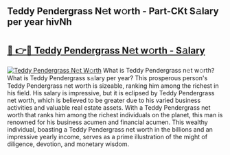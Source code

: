 ## Teddy Pendergrass N𝚎t w𝚘rth - Part-CKt S𝚊lary per year hivNh

# <h2><a href="http://gc1jyg.nevu.top/?p=Teddy+Pendergrass">🔗 👉🔴 Teddy Pendergrass N𝚎t w𝚘rth - S𝚊lary</a></h2>

[![Teddy Pendergrass N𝚎t W𝚘rth](https://i.imgur.com/Oavwk0R.jpeg)](http://gc1jyg.nevu.top/?p=Teddy+Pendergrass)
What is Teddy Pendergrass n𝚎t w𝚘rth? What is Teddy Pendergrass s𝚊lary per year?
This prosperous person's Teddy Pendergrass net worth is sizeable, ranking him among the richest in his field. His salary is impressive, but it is eclipsed by Teddy Pendergrass net worth, which is believed to be greater due to his varied business activities and valuable real estate assets. With a Teddy Pendergrass net worth that ranks him among the richest individuals on the planet, this man is renowned for his business acumen and financial acumen. This wealthy individual, boasting a Teddy Pendergrass net worth in the billions and an impressive yearly income, serves as a prime illustration of the might of diligence, devotion, and monetary wisdom.
